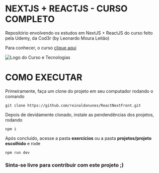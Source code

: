 # NEXTJS + REACTJS - CURSO COMPLETO

Repositório envolvendo os estudos em NextJS + ReactJS do curso feito pela Udemy, da Cod3r (by Leonardo Moura Leitão)

Para conhecer, o curso [clique aqui](https://www.udemy.com/course/nextjs-e-react)

![Logo do Curso e Tecnologias](https://i.ibb.co/qCk2Qt6/Grupo-1.png)

# COMO EXECUTAR
Primeiramente, faça um clone do projeto em seu computador rodando o comando
```
git clone https://github.com/reinaldonunes/ReactNextFront.git
```

Depois de devidamente clonado, instale as pendendências dos projetos, rodando
```
npm i
```

Após concluído, acesse a pasta **exercícios** ou a pasta **projetos/projeto escolhido** e rode 
```
npm run dev
```

### Sinta-se livre para contribuir com este projeto ;)